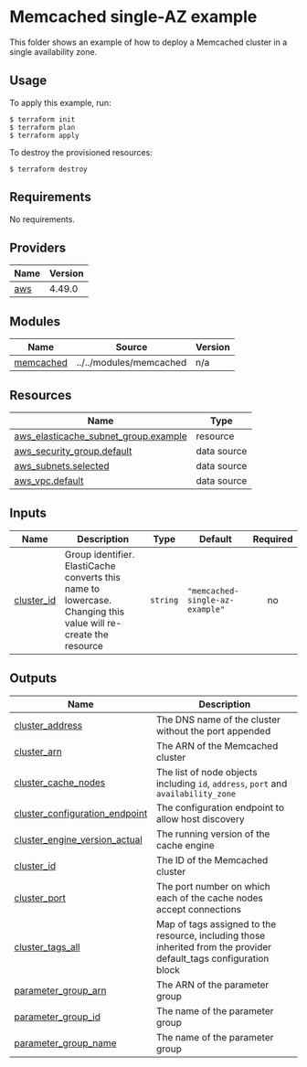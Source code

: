 # Memcached single-AZ example

This folder shows an example of how to deploy a Memcached cluster in a single availability zone.

## Usage

To apply this example, run:

```console
$ terraform init
$ terraform plan
$ terraform apply
```

To destroy the provisioned resources:

```console
$ terraform destroy
```

<!-- BEGINNING OF PRE-COMMIT-TERRAFORM DOCS HOOK -->
## Requirements

No requirements.

## Providers

| Name | Version |
|------|---------|
| <a name="provider_aws"></a> [aws](#provider\_aws) | 4.49.0 |

## Modules

| Name | Source | Version |
|------|--------|---------|
| <a name="module_memcached"></a> [memcached](#module\_memcached) | ../../modules/memcached | n/a |

## Resources

| Name | Type |
|------|------|
| [aws_elasticache_subnet_group.example](https://registry.terraform.io/providers/hashicorp/aws/latest/docs/resources/elasticache_subnet_group) | resource |
| [aws_security_group.default](https://registry.terraform.io/providers/hashicorp/aws/latest/docs/data-sources/security_group) | data source |
| [aws_subnets.selected](https://registry.terraform.io/providers/hashicorp/aws/latest/docs/data-sources/subnets) | data source |
| [aws_vpc.default](https://registry.terraform.io/providers/hashicorp/aws/latest/docs/data-sources/vpc) | data source |

## Inputs

| Name | Description | Type | Default | Required |
|------|-------------|------|---------|:--------:|
| <a name="input_cluster_id"></a> [cluster\_id](#input\_cluster\_id) | Group identifier. ElastiCache converts this name to lowercase. Changing this value will re-create the resource | `string` | `"memcached-single-az-example"` | no |

## Outputs

| Name | Description |
|------|-------------|
| <a name="output_cluster_address"></a> [cluster\_address](#output\_cluster\_address) | The DNS name of the cluster without the port appended |
| <a name="output_cluster_arn"></a> [cluster\_arn](#output\_cluster\_arn) | The ARN of the Memcached cluster |
| <a name="output_cluster_cache_nodes"></a> [cluster\_cache\_nodes](#output\_cluster\_cache\_nodes) | The list of node objects including `id`, `address`, `port` and `availability_zone` |
| <a name="output_cluster_configuration_endpoint"></a> [cluster\_configuration\_endpoint](#output\_cluster\_configuration\_endpoint) | The configuration endpoint to allow host discovery |
| <a name="output_cluster_engine_version_actual"></a> [cluster\_engine\_version\_actual](#output\_cluster\_engine\_version\_actual) | The running version of the cache engine |
| <a name="output_cluster_id"></a> [cluster\_id](#output\_cluster\_id) | The ID of the Memcached cluster |
| <a name="output_cluster_port"></a> [cluster\_port](#output\_cluster\_port) | The port number on which each of the cache nodes accept connections |
| <a name="output_cluster_tags_all"></a> [cluster\_tags\_all](#output\_cluster\_tags\_all) | Map of tags assigned to the resource, including those inherited from the provider default\_tags configuration block |
| <a name="output_parameter_group_arn"></a> [parameter\_group\_arn](#output\_parameter\_group\_arn) | The ARN of the parameter group |
| <a name="output_parameter_group_id"></a> [parameter\_group\_id](#output\_parameter\_group\_id) | The name of the parameter group |
| <a name="output_parameter_group_name"></a> [parameter\_group\_name](#output\_parameter\_group\_name) | The name of the parameter group |
<!-- END OF PRE-COMMIT-TERRAFORM DOCS HOOK -->
